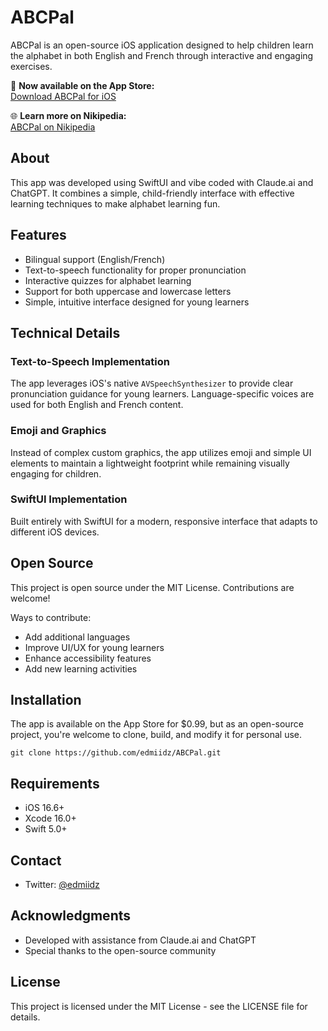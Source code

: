 # ABCPal

ABCPal is an open-source iOS application designed to help children learn the alphabet in both English and French through interactive and engaging exercises.

📱 **Now available on the App Store:**  
[Download ABCPal for iOS](https://apps.apple.com/app/id6744830469)

🌐 **Learn more on Nikipedia:**  
[ABCPal on Nikipedia](https://nikipedia.edmiidz.com/index.php?title=ABCPal)

## About

This app was developed using SwiftUI and vibe coded with Claude.ai and ChatGPT. It combines a simple, child-friendly interface with effective learning techniques to make alphabet learning fun.

## Features

- Bilingual support (English/French)
- Text-to-speech functionality for proper pronunciation
- Interactive quizzes for alphabet learning
- Support for both uppercase and lowercase letters
- Simple, intuitive interface designed for young learners

## Technical Details

### Text-to-Speech Implementation
The app leverages iOS's native `AVSpeechSynthesizer` to provide clear pronunciation guidance for young learners. Language-specific voices are used for both English and French content.

### Emoji and Graphics
Instead of complex custom graphics, the app utilizes emoji and simple UI elements to maintain a lightweight footprint while remaining visually engaging for children.

### SwiftUI Implementation
Built entirely with SwiftUI for a modern, responsive interface that adapts to different iOS devices.

## Open Source

This project is open source under the MIT License. Contributions are welcome!

Ways to contribute:
- Add additional languages
- Improve UI/UX for young learners
- Enhance accessibility features
- Add new learning activities

## Installation

The app is available on the App Store for $0.99, but as an open-source project, you're welcome to clone, build, and modify it for personal use.


```
git clone https://github.com/edmiidz/ABCPal.git
```

## Requirements

- iOS 16.6+
- Xcode 16.0+
- Swift 5.0+

## Contact

- Twitter: [@edmiidz](https://x.com/edmiidz)

## Acknowledgments

- Developed with assistance from Claude.ai and ChatGPT
- Special thanks to the open-source community

## License

This project is licensed under the MIT License - see the LICENSE file for details.
